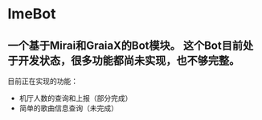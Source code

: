 # ImeBot
 一个基于Mirai和GraiaX的Bot模块。
 这个Bot目前处于开发状态，很多功能都尚未实现，也不够完整。
 ---
 目前正在实现的功能：
 * 机厅人数的查询和上报（部分完成）
 * 简单的歌曲信息查询（未完成）
